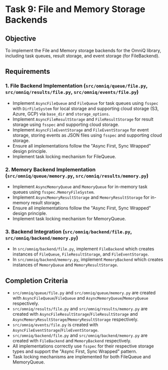 # Task 9: File and Memory Storage Backends

## Objective
To implement the File and Memory storage backends for the OmniQ library, including task queues, result storage, and event storage (for FileBackend).

## Requirements

### 1. File Backend Implementation (`src/omniq/queue/file.py`, `src/omniq/results/file.py`, `src/omniq/events/file.py`)
- Implement `AsyncFileQueue` and `FileQueue` for task queues using `fsspec` with `DirFileSystem` for local storage and supporting cloud storage (S3, Azure, GCP) via `base_dir` and `storage_options`.
- Implement `AsyncFileResultStorage` and `FileResultStorage` for result storage using `fsspec` and supporting cloud storage.
- Implement `AsyncFileEventStorage` and `FileEventStorage` for event storage, storing events as JSON files using `fsspec` and supporting cloud storage.
- Ensure all implementations follow the "Async First, Sync Wrapped" design principle.
- Implement task locking mechanism for FileQueue.

### 2. Memory Backend Implementation (`src/omniq/queue/memory.py`, `src/omniq/results/memory.py`)
- Implement `AsyncMemoryQueue` and `MemoryQueue` for in-memory task queues using `fsspec.MemoryFileSystem`.
- Implement `AsyncMemoryResultStorage` and `MemoryResultStorage` for in-memory result storage.
- Ensure all implementations follow the "Async First, Sync Wrapped" design principle.
- Implement task locking mechanism for MemoryQueue.

### 3. Backend Integration (`src/omniq/backend/file.py`, `src/omniq/backend/memory.py`)
- In `src/omniq/backend/file.py`, implement `FileBackend` which creates instances of `FileQueue`, `FileResultStorage`, and `FileEventStorage`.
- In `src/omniq/backend/memory.py`, implement `MemoryBackend` which creates instances of `MemoryQueue` and `MemoryResultStorage`.

## Completion Criteria
- `src/omniq/queue/file.py` and `src/omniq/queue/memory.py` are created with `AsyncFileQueue`/`FileQueue` and `AsyncMemoryQueue`/`MemoryQueue` respectively.
- `src/omniq/results/file.py` and `src/omniq/results/memory.py` are created with `AsyncFileResultStorage`/`FileResultStorage` and `AsyncMemoryResultStorage`/`MemoryResultStorage` respectively.
- `src/omniq/events/file.py` is created with `AsyncFileEventStorage`/`FileEventStorage`.
- `src/omniq/backend/file.py` and `src/omniq/backend/memory.py` are created with `FileBackend` and `MemoryBackend` respectively.
- All implementations correctly use `fsspec` for their respective storage types and support the "Async First, Sync Wrapped" pattern.
- Task locking mechanisms are implemented for both FileQueue and MemoryQueue.